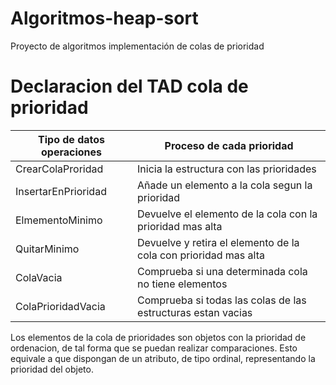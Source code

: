 # Algoritmos-heap-sort
Proyecto de algoritmos implementación de colas de prioridad
# Declaracion del TAD cola de prioridad

| Tipo de datos operaciones|Proceso de cada prioridad|
|-|-|
|CrearColaProridad|Inicia la estructura con las prioridades|
|InsertarEnPrioridad|Añade un elemento a la cola segun la prioridad|
|ElmementoMinimo|Devuelve el elemento de la cola con la prioridad mas alta|
|QuitarMinimo|Devuelve y retira el elemento de la cola con prioridad mas alta|
|ColaVacia|Comprueba si una determinada cola no tiene elementos|
|ColaPrioridadVacia|Comprueba si todas las colas de las estructuras estan vacias|

Los elementos de la cola de prioridades son objetos con la prioridad de ordenacion, de tal forma que se puedan realizar comparaciones. Esto equivale a que dispongan de un atributo, de tipo ordinal, representando la prioridad del objeto.

